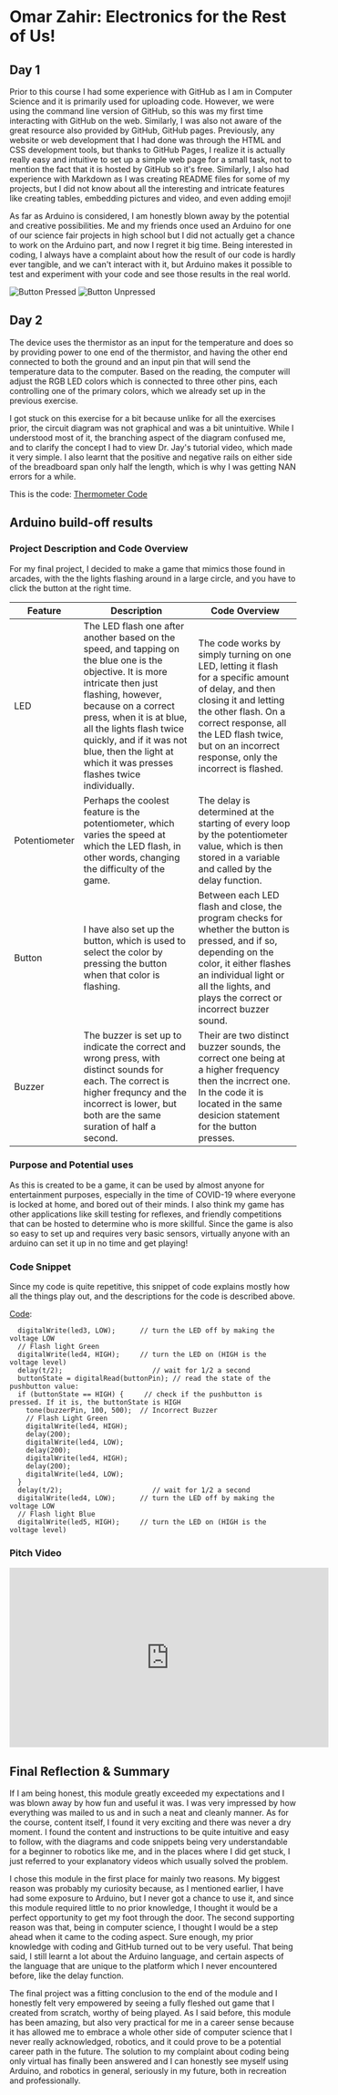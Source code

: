 # Omar Zahir: Electronics for the Rest of Us!
<!--
Welcome to your project page for Electronics for the Rest of Us. You'll use this page to describe and showcase your work throughout the module. 
A place for each deliverable has been created below for you in this markdown document. 
Note that comments (such as this) will not appear in the final markdown document (which you can view with the "Preview" button).
-->


## Day 1
<!--
In this section, provide a ~250 word reflection on your first day of the module, and discuss why you're interested in this module and what you hope to take away from it.

You're also asked to insert a photo that represents your accomplishments on your first day. 
- Take a photo of you working or one of your circuits and upload it to the /docs/images/ folder of this repository. 
- Then, insert your photo into your document by modifying the markdown example that has been inserted below.
-->
Prior to this course I had some experience with GitHub as I am in Computer Science and it is primarily used for uploading code. However, we were using the command line version of GitHub, so this was my first time interacting with GitHub on the web. Similarly, I was also not aware of the great resource also provided by GitHub, GitHub pages. Previously, any website or web development that I had done was through the HTML and CSS development tools, but thanks to GitHub Pages, I realize it is actually really easy and intuitive to set up a simple web page for a small task, not to mention the fact that it is hosted by GitHub so it's free. Similarly, I also had experience with Markdown as I was creating README files for some of my projects, but I did not know about all the interesting and intricate features like creating tables, embedding pictures and video, and even adding emoji!

As far as Arduino is considered, I am honestly blown away by the potential and creative possibilities. Me and my friends once used an Arduino for one of our science fair projects in high school but I did not actually get a chance to work on the Arduino part, and now I regret it big time. Being interested in coding, I always have a complaint about how the result of our code is hardly ever tangible, and we can't interact with it, but Arduino makes it possible to test and experiment with your code and see those results in the real world.

<!--
Inserting an image takes the form: 
![image alt text](url/to/photo "Logo Title Text")
See the following webpage for more information: https://github.com/adam-p/markdown-here/wiki/Markdown-Cheatsheet#images
Replace the elements below to insert your picture.
--> 
![Button Pressed](images/IMG_4503[1].JPG "This is the Button Pressed")
![Button Unpressed](images/IMG_4504[1].JPG "This is the Button not Pressed!")

## Day 2
<!--
Upload your fully-commented Arduino sketch from your final Day 2 build task--a thermometer connected to an RDB LED--into your GitHub repository.
Provide a short (~150 words) summary of your work on this circuit:
- How does your device work?
- What was challenging? 
- What worked? What didn't? 
- Be sure to link to your code (in your GitHub repository) in the text of your response.
-->

The device uses the thermistor as an input for the temperature and does so by providing power to one end of the thermistor, and having the other end connected to both the ground and an input pin that will send the temperature data to the computer. Based on the reading, the computer will adjust the RGB LED colors which is connected to three other pins, each controlling one of the primary colors, which we already set up in the previous exercise.

I got stuck on this exercise for a bit because unlike for all the exercises prior, the circuit diagram was not graphical and was a bit unintuitive. While I understood most of it, the branching aspect of the diagram confused me, and to clarify the concept I had to view Dr. Jay's tutorial video, which made it very simple. I also learnt that the positive and negative rails on either side of the breadboard span only half the length, which is why I was getting NAN errors for a while.

This is the code:
[Thermometer Code](code/Thermometer_Code.ino "This is the Code!")
## Arduino build-off results
<!--
Upload your fully-commented Arduino sketch from the final product of your Arduino build-off into the top-level of your module GitHub repository.
In ~300 words, provide a final device description and product pitch: 
- What does it do? Use a table (created in markdown) to list and describe the features. You can use the template provided below. 
- Describe briefly how it works.
- How could it be used in everyday life (or maybe just in rare cases)? 
- Be sure to link to your code (in your GitHub repository) in the text of your response.
- Include a snippet of code using the ``` ``` characters to display the code properly. 
Finally, record a short (30 second) video of a 'product pitch' for your device. 
- Upload the video to Youtube, and use the sample code below to embed your video.
-->
### Project Description and Code Overview
For my final project, I decided to make a game that mimics those found in arcades, with the the lights flashing around in a large circle, and you have to click the button at the right time.

| Feature | Description | Code Overview |
|---------|-------------|-------------|
| LED     |The LED flash one after another based on the speed, and tapping on the blue one is the objective. It is more intricate then just flashing, however, because on a correct press, when it is at blue, all the lights flash twice quickly, and if it was not blue, then the light at which it was presses flashes twice individually. |The code works by simply turning on one LED, letting it flash for a specific amount of delay, and then closing it and letting the other flash. On a correct response, all the LED flash twice, but on an incorrect response, only the incorrect is flashed.             |
|Potentiometer         | Perhaps the coolest feature is the potentiometer, which varies the speed at which the LED flash, in other words, changing the difficulty of the game.             |The delay is determined at the starting of every loop by the potentiometer value, which is then stored in a variable and called by the delay function.             |
|Button         |I have also set up the button, which is used to select the color by pressing the button when that color is flashing.             |Between each LED flash and close, the program checks for whether the button is pressed, and if so, depending on the color, it either flashes an individual light or all the lights, and plays the correct or incorrect buzzer sound.             |
|Buzzer         |The buzzer is set up to indicate the correct and wrong press, with distinct sounds for each. The correct is higher frequncy and the incorrect is lower, but both are the same suration of half a second.             |Their are two distinct buzzer sounds, the correct one being at a higher frequency then the incrrect one. In the code it is located in the same desicion statement for the button presses.

### Purpose and Potential uses
As this is created to be a game, it can be used by almost anyone for entertainment purposes, especially in the time of COVID-19 where everyone is locked at home, and bored out of their minds. I also think my game has other applications like skill testing for reflexes, and friendly competitions that can be hosted to determine who is more skillful. Since the game is also so easy to set up and requires very basic sensors, virtually anyone with an arduino can set it up in no time and get playing!

### Code Snippet
Since my code is quite repetitive, this snippet of code explains mostly how all the things play out, and the descriptions for the code is described above.

[Code](code/Complete_Final_Project.ino):
```
  digitalWrite(led3, LOW);      // turn the LED off by making the voltage LOW
  // Flash light Green
  digitalWrite(led4, HIGH);     // turn the LED on (HIGH is the voltage level)
  delay(t/2);                      // wait for 1/2 a second
  buttonState = digitalRead(buttonPin); // read the state of the pushbutton value:
  if (buttonState == HIGH) {     // check if the pushbutton is pressed. If it is, the buttonState is HIGH
    tone(buzzerPin, 100, 500);  // Incorrect Buzzer
    // Flash Light Green
    digitalWrite(led4, HIGH);
    delay(200);
    digitalWrite(led4, LOW);
    delay(200);
    digitalWrite(led4, HIGH);
    delay(200);
    digitalWrite(led4, LOW);
  }
  delay(t/2);                      // wait for 1/2 a second
  digitalWrite(led4, LOW);      // turn the LED off by making the voltage LOW
  // Flash light Blue
  digitalWrite(led5, HIGH);     // turn the LED on (HIGH is the voltage level)
```

<!--
Below is a general markdown table template. 
You can find more information at these links: 
- https://github.com/adam-p/markdown-here/wiki/Markdown-Cheatsheet#tables

-->

<!--
Below is an example of embedding a YouTube video in a markdown document for use in GitHub pages. 
Note that this video won't show when previewing the document in GitHub--it only works on the GitHub pages webpage. 
- Once your YouTube video is uploaded, right click and select ```<> Copy embed code```. 
- You can paste this code directly into your markdown document. 
- Note that you may want to adjust the width and height parameters to make it fit well in your webpage
-->
### Pitch Video
<iframe width="560" height="315" src="https://www.youtube.com/embed/VeRSncg__e8" frameborder="0" allow="accelerometer; autoplay; encrypted-media; gyroscope; picture-in-picture" allowfullscreen></iframe>

## Final Reflection & Summary
<!--
In ~300 words:
- Summarize your experience in this module. What you learned, what you liked, what you found challenging.
- Reflect upon your learning and its relevance in your life.
-->

If I am being honest, this module greatly exceeded my expectations and I was blown away by how fun and useful it was. I was very impressed by how everything was mailed to us and in such a neat and cleanly manner. As for the course, content itself, I found it very exciting and there was never a dry moment. I found the content and instructions to be quite intuitive and easy to follow, with the diagrams and code snippets being very understandable for a beginner to robotics like me, and in the places where I did get stuck, I just referred to your explanatory videos which usually solved the problem.

I chose this module in the first place for mainly two reasons. My biggest reason was probably my curiosity because, as I mentioned earlier, I have had some exposure to Arduino, but I never got a chance to use it, and since this module required little to no prior knowledge, I thought it would be a perfect opportunity to get my foot through the door. The second supporting reason was that, being in computer science, I thought I would be a step ahead when it came to the coding aspect. Sure enough, my prior knowledge with coding and GitHub turned out to be very useful.  That being said, I still learnt a lot about the Arduino language, and certain aspects of the language that are unique to the platform which I never encountered before, like the delay function.

The final project was a fitting conclusion to the end of the module and I honestly felt very empowered by seeing a fully fleshed out game that I created from scratch, worthy of being played. As I said before, this module has been amazing, but also very practical for me in a career sense because it has allowed me to embrace a whole other side of computer science that I never really acknowledged, robotics, and it could prove to be a potential career path in the future. The solution to my complaint about coding being only virtual has finally been answered and I can honestly see myself using Arduino, and robotics in general, seriously in my future, both in recreation and professionally.
